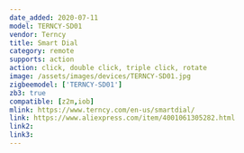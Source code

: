 ```yaml
---
date_added: 2020-07-11
model: TERNCY-SD01
vendor: Terncy
title: Smart Dial
category: remote
supports: action
action: click, double click, triple click, rotate
image: /assets/images/devices/TERNCY-SD01.jpg
zigbeemodel: ['TERNCY-SD01']
zb3: true
compatible: [z2m,iob]
mlink: https://www.terncy.com/en-us/smartdial/
link: https://www.aliexpress.com/item/4001061305282.html
link2: 
link3: 
---
```

